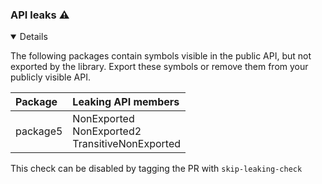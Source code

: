 ### API leaks :warning:

<details open>
<summary>
Details
</summary>

The following packages contain symbols visible in the public API, but not exported by the library. Export these symbols or remove them from your publicly visible API.

| Package | Leaking API members |
| :--- | :--- |
|package5|NonExported<br>NonExported2<br>TransitiveNonExported|


This check can be disabled by tagging the PR with `skip-leaking-check`
</details>


